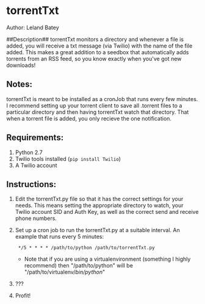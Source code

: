 torrentTxt
==========
	                                                   
Author: Leland Batey

##Description##
torrentTxt monitors a directory and whenever a file is added, you will receive a txt message (via Twilio) with the name of the file added. This makes a great addition to a seedbox that automatically adds torrents from an RSS feed, so you know exactly when you've got new downloads!

Notes:
------
torrentTxt is meant to be installed as a cronJob that runs every few minutes.
I recommend setting up your torrent client to save all .torrent files to a particular directory and then having torrentTxt watch that directory. That when a torrent file is added, you only recieve the one notification.

Requirements:
-------------
1. Python 2.7
2. Twilio tools installed (`pip install Twilio`)
3. A Twilio account

Instructions:
-------------
1. Edit the torrentTxt.py file so that it has the correct settings for your needs. This means setting the appropriate directory to watch, your Twilio account SID and Auth Key, as well as the correct send and receive phone numbers.
2. Set up a cron job to run the torrentTxt.py at a suitable interval. An example that runs every 5 minutes:
		
		*/5 * * * * /path/to/python /path/to/torrentTxt.py
	- Note that if you are using a virtualenvironment (something I highly recommend) then "/path/to/python" will be "/path/to/virtualenv/*bin/python*"
3. ???
4. Profit!
